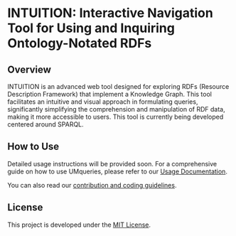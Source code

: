 # INTUITION: Interactive Navigation Tool for Using and Inquiring Ontology-Notated RDFs

## Overview
INTUITION is an advanced web tool designed for exploring RDFs (Resource Description Framework) that implement a Knowledge Graph. This tool facilitates an intuitive and visual approach in formulating queries, significantly simplifying the comprehension and manipulation of RDF data, making it more accessible to users. This tool is currently being developed centered around SPARQL.

## How to Use
Detailed usage instructions will be provided soon. For a comprehensive guide on how to use UMqueries, please refer to our [Usage Documentation](DOCUMENTATION.md).

You can also read our [contribution and coding guidelines](GUIDELINES.md).


## License
This project is developed under the [MIT License](LICENSE.md).

